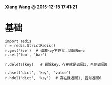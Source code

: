 #### Xiang Wang @ 2016-12-15 17:41:21

# 基础
    import redis
    r = redis.StrictRedis()
    r.get('foo')  # 如果key不存在，返回None
    r.set('foo', 'bar')

    r.delete(key)   # 删除key，存在就是返回1, 否则返回0

    r.hset('dict', 'key', 'value')
    r.hdel('dict', 'key')  # 存在就返回1, 否则返回0
